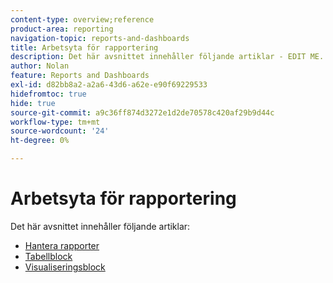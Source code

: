 ```yaml
---
content-type: overview;reference
product-area: reporting
navigation-topic: reports-and-dashboards
title: Arbetsyta för rapportering
description: Det här avsnittet innehåller följande artiklar - EDIT ME.
author: Nolan
feature: Reports and Dashboards
exl-id: d82bb8a2-a2a6-43d6-a62e-e90f69229533
hidefromtoc: true
hide: true
source-git-commit: a9c36ff874d3272e1d2de70578c420af29b9d44c
workflow-type: tm+mt
source-wordcount: '24'
ht-degree: 0%

---
```


# Arbetsyta för rapportering

Det här avsnittet innehåller följande artiklar:

* [Hantera rapporter](../../reports-and-dashboards/reporting-canvas/manage-reports/manage-reports.md)
* [Tabellblock](../../reports-and-dashboards/reporting-canvas/table-blocks/table-blocks.md)
* [Visualiseringsblock](../../reports-and-dashboards/reporting-canvas/visualization-blocks/visualization-blocks.md)
